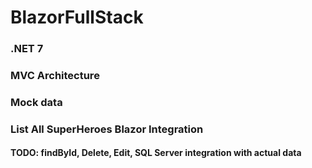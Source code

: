 # BlazorFullStack
### .NET 7
### MVC Architecture
### Mock data
### List All SuperHeroes Blazor Integration
#### TODO: findById, Delete, Edit, SQL Server integration with actual data
